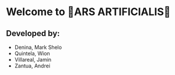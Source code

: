 # Welcome to 🎨ARS ARTIFICIALIS🎨
## Developed by:
- Denina, Mark Shelo
- Quintela, Wion
- Villareal, Jamin
- Zantua, Andrei